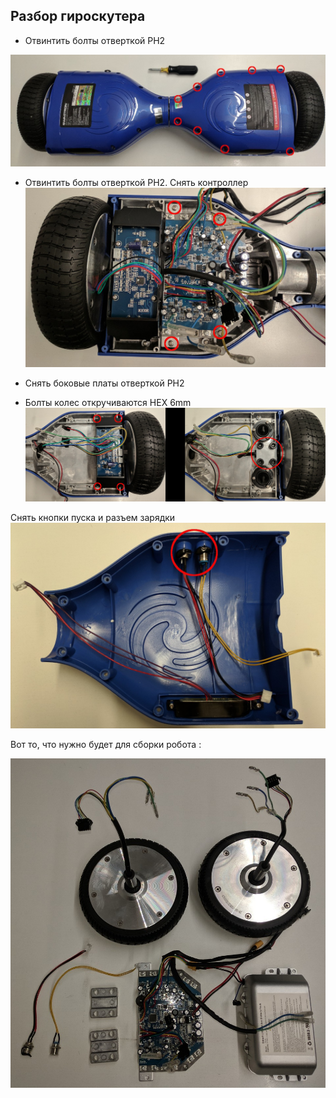 ## Разбор гироскутера

* Отвинтить болты отверткой PH2

![Гироскутер](./pics/hover1.png "Гироскутер верхняя крышка")

* Отвинтить болты отверткой PH2. Снять контроллер 
![Гироскутер](./pics/hover2.png "Гироскутер контроллер")

* Снять боковые платы отверткой PH2  
* Болты колес откручиваются HEX 6mm  
![Гироскутер](./pics/hover3.png "Гироскутер боковые платы и колеса")

Снять кнопки пуска и разъем зарядки
![img.png](pics/img_6.png)

Вот то, что нужно будет для сборки робота :

![Гироскутер](./pics/hover4.png "Гироскутер нужные части")
